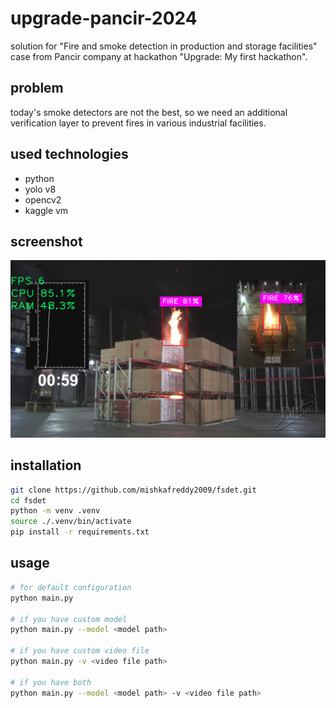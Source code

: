 # upgrade-pancir-2024

solution for "Fire and smoke detection in production and storage facilities" case from Pancir company at hackathon "Upgrade: My first hackathon".

## problem

today's smoke detectors are not the best, so we need an additional verification layer to prevent fires in various industrial facilities.

## used technologies

- python
- yolo v8
- opencv2
- kaggle vm

## screenshot

![showcase](./gitdocs/showcase.png)

## installation

```bash
git clone https://github.com/mishkafreddy2009/fsdet.git
cd fsdet
python -m venv .venv
source ./.venv/bin/activate
pip install -r requirements.txt
```
## usage

```bash
# for default configuration
python main.py

# if you have custom model
python main.py --model <model path>

# if you have custom video file
python main.py -v <video file path>

# if you have both
python main.py --model <model path> -v <video file path>
```
